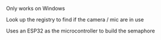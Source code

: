 Only works on Windows

Look up the registry to find if the camera / mic are in use

Uses an ESP32 as the microcontroller to build the semaphore
